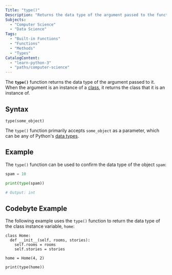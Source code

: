 ```yaml
---
Title: "type()"
Description: "Returns the data type of the argument passed to the function."
Subjects:
  - "Computer Science"
  - "Data Science"
Tags:
  - "Built-in Functions"
  - "Functions"
  - "Methods"
  - "Types"
CatalogContent:
  - "learn-python-3"
  - "paths/computer-science"
---
```


The **`type()`** function returns the data type of the argument passed to it. When the argument is an instance of a [class](https://www.codecademy.com/resources/docs/python/classes), it returns the class that it is an instance of.

## Syntax

```pseudo
type(some_object)
```

The `type()` function primarily accepts `some_object` as a parameter, which can be any of Python's [data types](https://www.codecademy.com/resources/docs/python/data-types).

## Example

The `type()` function can be used to confirm the data type of the object `spam`:

```py
spam = 10

print(type(spam))

# Output: int
```

## Codebyte Example

The following example uses the `type()` function to return the data type of the class instance variable, `home`:

```codebyte/python
class Home:
  def __init__(self, rooms, stories):
    self.rooms = rooms
    self.stories = stories

home = Home(4, 2)

print(type(home))
```
